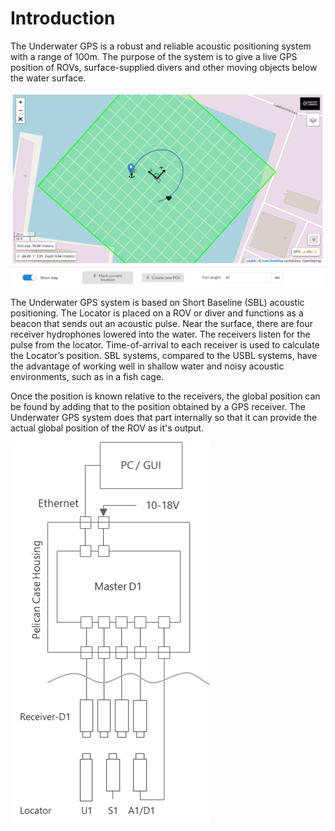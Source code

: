 # Introduction

The Underwater GPS is a robust and reliable acoustic positioning system with a range of 100m. The purpose of the system is to give a live GPS position of ROVs, surface-supplied divers and other moving objects below
the water surface. 

![introduction1](img/introduction_1.png)

The Underwater GPS system is based on Short Baseline (SBL) acoustic positioning. The Locator is placed on a ROV or diver and functions as a beacon that sends out an acoustic pulse. Near the surface, there are four receiver hydrophones lowered into the water. The receivers listen for the pulse from the locator. Time-of-arrival to each receiver is used to calculate the Locator’s position. SBL systems, compared to the USBL systems, have the advantage of working well in shallow water and noisy acoustic environments, such as in a fish cage.

Once the position is known relative to the receivers, the global position can be found by adding that to the position obtained by a GPS receiver. The Underwater GPS system does that part internally so that it can provide the actual global position of the ROV as it's output.

![introduction2](img/introduction_2.png)